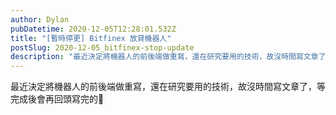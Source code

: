 ```yaml
---
author: Dylan
pubDatetime: 2020-12-05T12:28:01.532Z
title: "[暫時停更] Bitfinex 放貸機器人"
postSlug: 2020-12-05_bitfinex-stop-update
description: "最近決定將機器人的前後端做重寫，還在研究要用的技術，故沒時間寫文章了，等完成後會再回頭寫完的\U0001F64F"
---
```


最近決定將機器人的前後端做重寫，還在研究要用的技術，故沒時間寫文章了，等完成後會再回頭寫完的🙏
